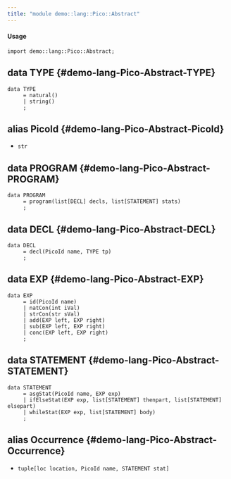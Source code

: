 ```yaml
---
title: "module demo::lang::Pico::Abstract"
---
```


#### Usage

`import demo::lang::Pico::Abstract;`


## data TYPE {#demo-lang-Pico-Abstract-TYPE}

```rascal
data TYPE  
     = natural()
     | string()
     ;
```

## alias PicoId {#demo-lang-Pico-Abstract-PicoId}

* `str`

## data PROGRAM {#demo-lang-Pico-Abstract-PROGRAM}

```rascal
data PROGRAM  
     = program(list[DECL] decls, list[STATEMENT] stats)
     ;
```

## data DECL {#demo-lang-Pico-Abstract-DECL}

```rascal
data DECL  
     = decl(PicoId name, TYPE tp)
     ;
```

## data EXP {#demo-lang-Pico-Abstract-EXP}

```rascal
data EXP  
     = id(PicoId name)
     | natCon(int iVal)
     | strCon(str sVal)
     | add(EXP left, EXP right)
     | sub(EXP left, EXP right)
     | conc(EXP left, EXP right)
     ;
```

## data STATEMENT {#demo-lang-Pico-Abstract-STATEMENT}

```rascal
data STATEMENT  
     = asgStat(PicoId name, EXP exp)
     | ifElseStat(EXP exp, list[STATEMENT] thenpart, list[STATEMENT] elsepart)
     | whileStat(EXP exp, list[STATEMENT] body)
     ;
```

## alias Occurrence {#demo-lang-Pico-Abstract-Occurrence}

* `tuple[loc location, PicoId name, STATEMENT stat]`

